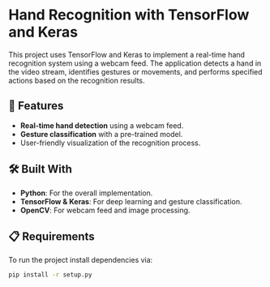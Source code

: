 # Hand Recognition with TensorFlow and Keras

This project uses TensorFlow and Keras to implement a real-time hand recognition system using a webcam feed. The application detects a hand in the video stream, identifies gestures or movements, and performs specified actions based on the recognition results.


## 🚀 Features
- **Real-time hand detection** using a webcam feed.
- **Gesture classification** with a pre-trained model.
- User-friendly visualization of the recognition process.


## 🛠️ Built With
- **Python**: For the overall implementation.
- **TensorFlow & Keras**: For deep learning and gesture classification.
- **OpenCV**: For webcam feed and image processing.


## 📋 Requirements
To run the project install dependencies via:
```bash
pip install -r setup.py
